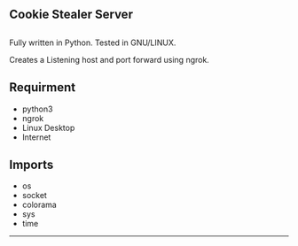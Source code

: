 ## Cookie Stealer Server
##
Fully written in Python.
Tested in GNU/LINUX.

Creates a Listening host and port forward using ngrok.

## Requirment

+ python3
+ ngrok
+ Linux Desktop
+ Internet

## Imports

+ os
+ socket
+ colorama
+ sys
+ time
---------------------------------------------
